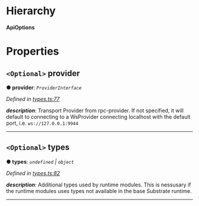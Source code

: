 

# Hierarchy

**ApiOptions**

# Properties

<a id="provider"></a>

## `<Optional>` provider

**● provider**: *`ProviderInterface`*

*Defined in [types.ts:77](https://github.com/polkadot-js/api/blob/52718d7/packages/api/src/types.ts#L77)*

*__description__*: Transport Provider from rpc-provider. If not specified, it will default to connecting to a WsProvider connecting localhost with the default port, i.e. `ws://127.0.0.1:9944`

___
<a id="types"></a>

## `<Optional>` types

**● types**: *`undefined` | `object`*

*Defined in [types.ts:82](https://github.com/polkadot-js/api/blob/52718d7/packages/api/src/types.ts#L82)*

*__description__*: Additional types used by runtime modules. This is nessusary if the runtime modules uses types not available in the base Substrate runtime.

___


